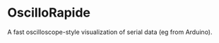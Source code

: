 OscilloRapide
======================

A fast oscilloscope-style visualization of serial data (eg from Arduino).
